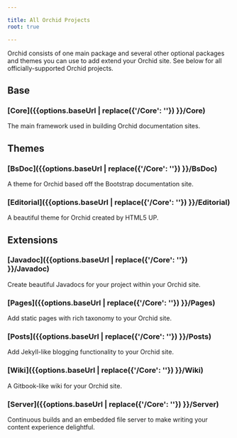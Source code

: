 ```yaml
---

title: All Orchid Projects
root: true

---
```


</section> 

Orchid consists of one main package and several other optional packages and themes you can use to add extend your Orchid 
site. See below for all officially-supported Orchid projects.

<section class="bs-docs-section">
    <h1 id="base" class="page-header">Base</h1>  

### [Core]({{options.baseUrl | replace({'/Core': ''}) }}/Core)

The main framework used in building Orchid documentation sites.
</section> 

<section class="bs-docs-section">
    <h1 id="themes" class="page-header">Themes</h1>

### [BsDoc]({{options.baseUrl | replace({'/Core': ''}) }}/BsDoc)

A theme for Orchid based off the Bootstrap documentation site.

### [Editorial]({{options.baseUrl | replace({'/Core': ''}) }}/Editorial)

A beautiful theme for Orchid created by HTML5 UP.


</section>

<section class="bs-docs-section">
    <h1 id="extensions" class="page-header">Extensions</h1>
    
### [Javadoc]({{options.baseUrl | replace({'/Core': ''}) }}/Javadoc)

Create beautiful Javadocs for your project within your Orchid site.

### [Pages]({{options.baseUrl | replace({'/Core': ''}) }}/Pages)

Add static pages with rich taxonomy to your Orchid site.

### [Posts]({{options.baseUrl | replace({'/Core': ''}) }}/Posts)

Add Jekyll-like blogging functionality to your Orchid site.

### [Wiki]({{options.baseUrl | replace({'/Core': ''}) }}/Wiki)

A Gitbook-like wiki for your Orchid site.

### [Server]({{options.baseUrl | replace({'/Core': ''}) }}/Server)

Continuous builds and an embedded file server to make writing your content experience delightful.


</section>